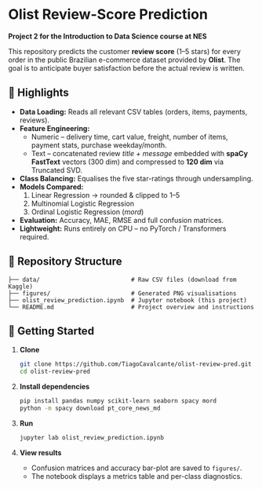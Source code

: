 # Olist Review-Score Prediction

**Project 2 for the Introduction to Data Science course at NES**

This repository predicts the customer **review score** (1–5 stars) for every order in the public Brazilian e-commerce dataset provided by **Olist**.
The goal is to anticipate buyer satisfaction before the actual review is written.

## 🌟 Highlights

* **Data Loading:** Reads all relevant CSV tables (orders, items, payments, reviews).
* **Feature Engineering:**
  * Numeric – delivery time, cart value, freight, number of items, payment stats, purchase weekday/month.
  * Text – concatenated review *title + message* embedded with **spaCy FastText** vectors (300 dim) and compressed to **120 dim** via Truncated SVD.
* **Class Balancing:** Equalises the five star-ratings through undersampling.
* **Models Compared:**
  1. Linear Regression → rounded & clipped to 1–5
  2. Multinomial Logistic Regression
  3. Ordinal Logistic Regression (*mord*)
* **Evaluation:** Accuracy, MAE, RMSE and full confusion matrices.
* **Lightweight:** Runs entirely on CPU – no PyTorch / Transformers required.

## 📂 Repository Structure
```
├── data/                          # Raw CSV files (download from Kaggle)
├── figures/                       # Generated PNG visualisations
├── olist_review_prediction.ipynb  # Jupyter notebook (this project)
└── README.md                      # Project overview and instructions
```

## 🚀 Getting Started

1. **Clone**

   ```bash
   git clone https://github.com/TiagoCavalcante/olist-review-pred.git
   cd olist-review-pred
   ```

2. **Install dependencies**

   ```bash
   pip install pandas numpy scikit-learn seaborn spacy mord
   python -m spacy download pt_core_news_md
   ```

3. **Run**

   ```bash
   jupyter lab olist_review_prediction.ipynb
   ```

4. **View results**

   * Confusion matrices and accuracy bar-plot are saved to `figures/`.
   * The notebook displays a metrics table and per-class diagnostics.
